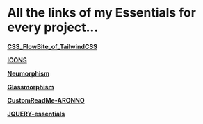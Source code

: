 # All the links of my Essentials for every project...

 __[CSS_FlowBite_of_TailwindCSS](https://flowbite.com/docs/)__

 __[ICONS](https://flowbite.com/icons/)__

 __[Neumorphism](https://neumorphism.io/)__

 __[Glassmorphism](https://ui.glass/generator/)__

 __[CustomReadMe-ARONNO](https://github.com/aronno000/custom-readme-ar/tree/main)__

 __[JQUERY-essentials](https://jqueryui.com/)__